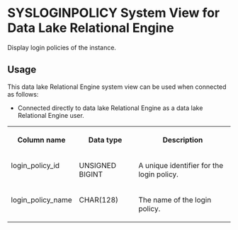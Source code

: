 <!-- loio3be929e16c5f10149019c151b0ea508f -->

# SYSLOGINPOLICY System View for Data Lake Relational Engine

Display login policies of the instance.



<a name="loio3be929e16c5f10149019c151b0ea508f__section_v1w_qbq_b4b"/>

## Usage

This data lake Relational Engine system view can be used when connected as follows:

-   Connected directly to data lake Relational Engine as a data lake Relational Engine user.




<table>
<tr>
<th valign="top">

Column name

</th>
<th valign="top">

Data type

</th>
<th valign="top">

Description

</th>
</tr>
<tr>
<td valign="top">

login\_policy\_id

</td>
<td valign="top">

UNSIGNED BIGINT

</td>
<td valign="top">

A unique identifier for the login policy.

</td>
</tr>
<tr>
<td valign="top">

login\_policy\_name

</td>
<td valign="top">

CHAR\(128\)

</td>
<td valign="top">

The name of the login policy.

</td>
</tr>
</table>

